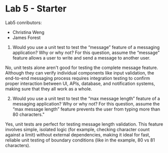 # Lab 5 - Starter
Lab5 conributors:


- Christina Weng
- James Forest


1) Would you use a unit test to test the “message” feature of a messaging application? Why or why not? For this question, assume the “message” feature allows a user to write and send a message to another user.
 
No, unit tests alone aren't good for testing the complete message feature. Although they can verify individual components like input validation, the end-to-end messaging process requires integration testing to confirm proper interaction between UI, APIs, database, and notification systems, making sure that they all work as a whole.


2) Would you use a unit test to test the “max message length” feature of a messaging application? Why or why not? For this question, assume the “max message length” feature prevents the user from typing more than 80 characters."
 
Yes, unit tests are perfect for testing message length validation. This feature involves simple, isolated logic (for example, checking character count against a limit) without external dependencies, making it ideal for fast, reliable unit testing of boundary conditions (like in the example, 80 vs 81 characters).

